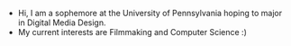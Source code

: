 - Hi, I am a sophemore at the University of Pennsylvania hoping to major in Digital Media Design. 
- My current interests are Filmmaking and Computer Science :)
